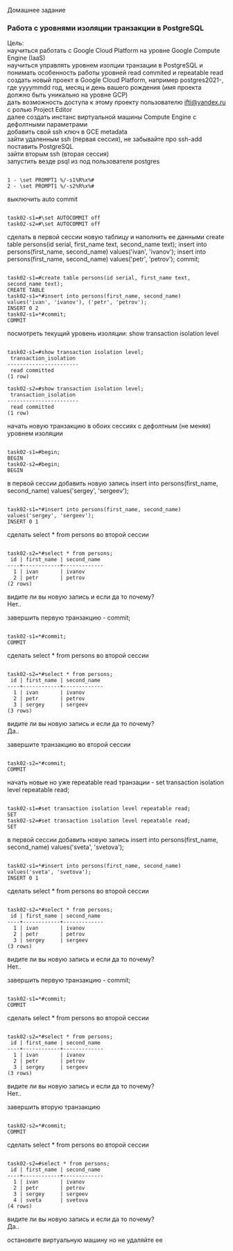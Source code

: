 Домашнее задание
### Работа с уровнями изоляции транзакции в PostgreSQL

Цель:  
научиться работать с Google Cloud Platform на уровне Google Compute Engine (IaaS)  
научиться управлять уровнем изолции транзации в PostgreSQL и понимать особенность работы уровней read commited и repeatable read  
создать новый проект в Google Cloud Platform, например postgres2021-, где yyyymmdd год, месяц и день вашего рождения (имя проекта должно быть уникально на уровне GCP)  
дать возможность доступа к этому проекту пользователю ifti@yandex.ru с ролью Project Editor  
далее создать инстанс виртуальной машины Compute Engine с дефолтными параметрами  
добавить свой ssh ключ в GCE metadata  
зайти удаленным ssh (первая сессия), не забывайте про ssh-add  
поставить PostgreSQL  
зайти вторым ssh (вторая сессия)  
запустить везде psql из под пользователя postgres
<pre><code>
1 - \set PROMPT1 %/-s1%R%x%#
2 - \set PROMPT1 %/-s2%R%x%#
</code></pre>
выключить auto commit
<pre><code>
task02-s1=#\set AUTOCOMMIT off
task02-s2=#\set AUTOCOMMIT off
</code></pre>
сделать в первой сессии новую таблицу и наполнить ее данными create table persons(id serial, first_name text, second_name text); insert into persons(first_name, second_name) values('ivan', 'ivanov'); insert into persons(first_name, second_name) values('petr', 'petrov'); commit;
<pre><code>
task02-s1=#create table persons(id serial, first_name text, second_name text);
CREATE TABLE
task02-s1=*#insert into persons(first_name, second_name) values('ivan', 'ivanov'), ('petr', 'petrov');
INSERT 0 2
task02-s1=*#commit;
COMMIT
</code></pre>
посмотреть текущий уровень изоляции: show transaction isolation level
<pre><code>
task02-s1=#show transaction isolation level;
 transaction_isolation
-----------------------
 read committed
(1 row)

task02-s2=#show transaction isolation level;
 transaction_isolation
-----------------------
 read committed
(1 row)
</code></pre>
начать новую транзакцию в обоих сессиях с дефолтным (не меняя) уровнем изоляции
<pre><code>
task02-s1=#begin;
BEGIN
task02-s2=#begin;
BEGIN
</code></pre>
в первой сессии добавить новую запись insert into persons(first_name, second_name) values('sergey', 'sergeev');
<pre><code>
task02-s1=*#insert into persons(first_name, second_name) values('sergey', 'sergeev');
INSERT 0 1
</code></pre>
сделать select * from persons во второй сессии
<pre><code>
task02-s2=*#select * from persons;
 id | first_name | second_name 
----+------------+-------------
  1 | ivan       | ivanov
  2 | petr       | petrov
(2 rows)
</code></pre>
видите ли вы новую запись и если да то почему?  
Нет..  

завершить первую транзакцию - commit;
<pre><code>
task02-s1=*#commit;
COMMIT
</code></pre>
сделать select * from persons во второй сессии
<pre><code>
task02-s2=*#select * from persons;
 id | first_name | second_name 
----+------------+-------------
  1 | ivan       | ivanov
  2 | petr       | petrov
  3 | sergey     | sergeev
(3 rows)
</code></pre>
видите ли вы новую запись и если да то почему?  
Да..  

завершите транзакцию во второй сессии
<pre><code>
task02-s2=*#commit;
COMMIT
</code></pre>
начать новые но уже repeatable read транзации - set transaction isolation level repeatable read;
<pre><code>
task02-s1=#set transaction isolation level repeatable read;
SET
task02-s2=#set transaction isolation level repeatable read;
SET
</code></pre>
в первой сессии добавить новую запись insert into persons(first_name, second_name) values('sveta', 'svetova');
<pre><code>
task02-s1=*#insert into persons(first_name, second_name) values('sveta', 'svetova');
INSERT 0 1
</code></pre>
сделать select * from persons во второй сессии
<pre><code>
task02-s2=*#select * from persons;
 id | first_name | second_name 
----+------------+-------------
  1 | ivan       | ivanov
  2 | petr       | petrov
  3 | sergey     | sergeev
(3 rows)
</code></pre>
видите ли вы новую запись и если да то почему?  
Нет..  

завершить первую транзакцию - commit;
<pre><code>
task02-s1=*#commit;
COMMIT
</code></pre>
сделать select * from persons во второй сессии
<pre><code>
task02-s2=*#select * from persons;
 id | first_name | second_name 
----+------------+-------------
  1 | ivan       | ivanov
  2 | petr       | petrov
  3 | sergey     | sergeev
(3 rows)
</code></pre>
видите ли вы новую запись и если да то почему?  
Нет..  

завершить вторую транзакцию
<pre><code>
task02-s2=*#commit;
COMMIT
</code></pre>
сделать select * from persons во второй сессии
<pre><code>
task02-s2=#select * from persons;
 id | first_name | second_name 
----+------------+-------------
  1 | ivan       | ivanov
  2 | petr       | petrov
  3 | sergey     | sergeev
  4 | sveta      | svetova
(4 rows)
</code></pre>
видите ли вы новую запись и если да то почему?  
Да..  

остановите виртуальную машину но не удаляйте ее  
